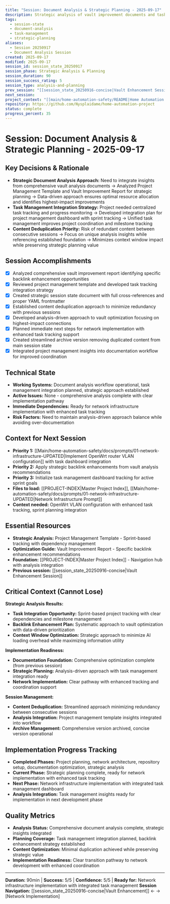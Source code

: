 ```yaml
---
title: "Session: Document Analysis & Strategic Planning - 2025-09-17"
description: Strategic analysis of vault improvement documents and task management integration planning
tags:
  - session-state
  - document-analysis
  - task-management
  - strategic-planning
aliases:
  - Session 20250917
  - Document Analysis Session
created: 2025-09-17
modified: 2025-09-17
session_id: session_state_20250917
session_phase: Strategic Analysis & Planning
session_duration: 90
session_success_rating: 5
session_type: analysis-and-planning
prev_session: "[[session_state_20250916-concise|Vault Enhancement Session]]"
next_session:
project_context: "[[main/home-automation-safety/README|Home Automation Project]]"
repository: https://github.com/Nysplaidame/home-automation-project
status: complete
progress_percent: 35
---
```


# Session: Document Analysis & Strategic Planning - 2025-09-17

## Key Decisions & Rationale
- **Strategic Document Analysis Approach:** Need to integrate insights from comprehensive vault analysis documents → Analyzed Project Management Template and Vault Improvement Report for strategic planning → Data-driven approach ensures optimal resource allocation and identifies highest-impact improvements
- **Task Management Integration Strategy:** Project needed centralized task tracking and progress monitoring → Developed integration plan for project management dashboard with sprint tracking → Unified task management improves project coordination and milestone tracking
- **Content Deduplication Priority:** Risk of redundant content between consecutive sessions → Focus on unique analysis insights while referencing established foundation → Minimizes context window impact while preserving strategic planning value

## Session Accomplishments
- [x] Analyzed comprehensive vault improvement report identifying specific backlink enhancement opportunities
- [x] Reviewed project management template and developed task tracking integration strategy
- [x] Created strategic session state document with full cross-references and proper YAML frontmatter
- [x] Established content deduplication approach to minimize redundancy with previous sessions
- [x] Developed analysis-driven approach to vault optimization focusing on highest-impact connections
- [x] Planned immediate next steps for network implementation with enhanced task tracking support
- [x] Created streamlined archive version removing duplicated content from main session state
- [x] Integrated project management insights into documentation workflow for improved coordination

## Technical State
- **Working Systems:** Document analysis workflow operational, task management integration planned, strategic approach established
- **Active Issues:** None - comprehensive analysis complete with clear implementation pathway
- **Immediate Dependencies:** Ready for network infrastructure implementation with enhanced task tracking
- **Risk Factors:** Need to maintain analysis-driven approach balance while avoiding over-documentation

## Context for Next Session
- **Priority 1:** [[Main/home-automation-safety/docs/prompts/01-network-infrastructure-UPDATED|Implement OpenWrt router VLAN configuration]] with task dashboard integration
- **Priority 2:** Apply strategic backlink enhancements from vault analysis recommendations
- **Priority 3:** Initialize task management dashboard tracking for active sprint goals
- **Files to load:** [[PROJECT-INDEX|Master Project Index]], [[Main/home-automation-safety/docs/prompts/01-network-infrastructure-UPDATED|Network Infrastructure Prompt]]
- **Context needed:** OpenWrt VLAN configuration with enhanced task tracking, sprint planning integration

## Essential Resources
- **Strategic Analysis:** Project Management Template - Sprint-based tracking with dependency management
- **Optimization Guide:** Vault Improvement Report - Specific backlink enhancement recommendations
- **Foundation:** [[PROJECT-INDEX|Master Project Index]] - Navigation hub with analysis integration
- **Previous session:** [[session_state_20250916-concise|Vault Enhancement Session]]

## Critical Context (Cannot Lose)
**Strategic Analysis Results:**
- **Task Integration Opportunity:** Sprint-based project tracking with clear dependencies and milestone management
- **Backlink Enhancement Plan:** Systematic approach to vault optimization with data-driven prioritization
- **Context Window Optimization:** Strategic approach to minimize AI loading overhead while maximizing information utility

**Implementation Readiness:**
- **Documentation Foundation:** Comprehensive optimization complete (from previous session)
- **Strategic Planning:** Analysis-driven approach with task management integration ready
- **Network Implementation:** Clear pathway with enhanced tracking and coordination support

**Session Management:**
- **Content Deduplication:** Streamlined approach minimizing redundancy between consecutive sessions
- **Analysis Integration:** Project management template insights integrated into workflow
- **Archive Management:** Comprehensive version archived, concise version operational

## Implementation Progress Tracking
- **Completed Phases:** Project planning, network architecture, repository setup, documentation optimization, strategic analysis
- **Current Phase:** Strategic planning complete, ready for network implementation with enhanced task tracking
- **Next Phase:** Network infrastructure implementation with integrated task management dashboard
- **Analysis Integration:** Task management insights ready for implementation in next development phase

## Quality Metrics
- **Analysis Status:** Comprehensive document analysis complete, strategic insights integrated
- **Planning Coverage:** Task management integration planned, backlink enhancement strategy established
- **Content Optimization:** Minimal duplication achieved while preserving strategic value
- **Implementation Readiness:** Clear transition pathway to network development with enhanced coordination

---
**Duration:** 90min | **Success:** 5/5 | **Confidence:** 5/5 | **Ready for:** Network infrastructure implementation with integrated task management
**Session Navigation:** [[session_state_20250916-concise|Vault Enhancement]] ← → [Network Implementation]